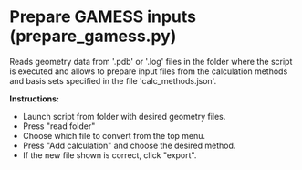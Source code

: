 # Prepare GAMESS inputs (prepare_gamess.py)

Reads geometry data from '.pdb' or '.log' files in the folder where the script is executed and allows to prepare input files from the calculation methods and basis sets specified in the file 'calc_methods.json'.

**Instructions:**
* Launch script from folder with desired geometry files.
* Press "read folder"
* Choose which file to convert from the top menu.
* Press "Add calculation" and choose the desired method.
* If the new file shown is correct, click "export".
